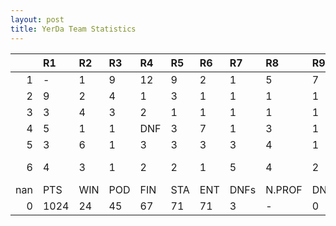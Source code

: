 ```yaml
---
layout: post 
title: YerDa Team Statistics
--- 
```


|     | R1   | R2   | R3   | R4   | R5   | R6   | R7   | R8     | R9   | R10   | R11   | R12   | Points   | Pos    |
|----:|:-----|:-----|:-----|:-----|:-----|:-----|:-----|:-------|:-----|:------|:------|:------|:---------|:-------|
|   1 | -    | 1    | 9    | 12   | 9    | 2    | 1    | 5      | 7    | 9     | 4     | DNF   | 200.0    | 1.0    |
|   2 | 9    | 2    | 4    | 1    | 3    | 1    | 1    | 1      | 1    | 7     | 2     | 1     | 211.0    | 2.0    |
|   3 | 3    | 4    | 3    | 2    | 1    | 1    | 1    | 1      | 1    | DNF   | 1     | 2     | 187.0    | 1.0    |
|   4 | 5    | 1    | 1    | DNF  | 3    | 7    | 1    | 3      | 1    | 5     | 2     | 1     | 156.0    | 2.0    |
|   5 | 3    | 6    | 1    | 3    | 3    | 3    | 3    | 4      | 1    | DNF   | 5     | 4     | 187.0    | 1.0    |
|   6 | 4    | 3    | 1    | 2    | 2    | 1    | 5    | 4      | 2    | 1     | 3     | 4     | 4.0      | Yer Da |
| nan | PTS  | WIN  | POD  | FIN  | STA  | ENT  | DNFs | N.PROF | DNQ  | %FIN  | PPR   | BST   | CHA      | RNK    |
|   0 | 1024 | 24   | 45   | 67   | 71   | 71   | 3    | -      | 0    | 94.4  | 14.42 | 1     | 3        | 1      |